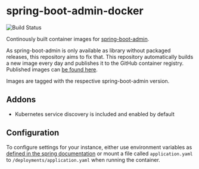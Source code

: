 # spring-boot-admin-docker
![Build Status](https://github.com/cloudflightio/spring-boot-admin-docker/actions/workflows/build.yaml/badge.svg)

Continously built container images for [spring-boot-admin](https://github.com/codecentric/spring-boot-admin).

As spring-boot-admin is only available as library without packaged releases,
this repository aims to fix that. This repository automatically builds a new
image every day and publishes it to the GitHub container registry. Published
images can [be found
here](https://github.com/cloudflightio/spring-boot-admin-docker/pkgs/container/spring-boot-admin-docker).

Images are tagged with the respective spring-boot-admin version.

## Addons

- Kubernetes service discovery is included and enabled by default

## Configuration

To configure settings for your instance, either use environment variables as
[defined in the spring
documentation](https://docs.spring.io/spring-boot/docs/1.5.6.RELEASE/reference/html/boot-features-external-config.html)
or mount a file called `application.yaml` to `/deployments/application.yaml`
when running the container.
